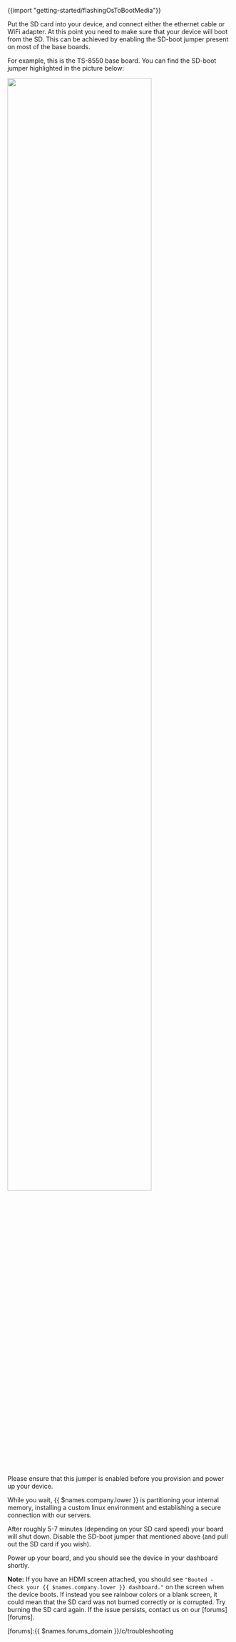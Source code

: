 {{import "getting-started/flashingOsToBootMedia"}}

Put the SD card into your device, and connect either the ethernet cable or WiFi adapter. At this point you need to make sure that your device will boot from the SD. This can be achieved by enabling the SD-boot jumper present on most of the base boards.

For example, this is the TS-8550 base board. You can find the SD-boot jumper highlighted in the picture below:

<img src="/img/ts4900/ts-8550-jumper-location.jpg" width="80%">

Please ensure that this jumper is enabled before you provision and power up your device.

While you wait, {{ $names.company.lower }} is partitioning your internal memory, installing a custom linux environment and establishing a secure connection with our servers.

After roughly 5-7 minutes (depending on your SD card speed) your board will shut down. Disable the SD-boot jumper that mentioned above (and pull out the SD card if you wish).

Power up your board, and you should see the device in your dashboard shortly.

__Note:__ If you have an HDMI screen attached, you should see `"Booted - Check your {{ $names.company.lower }} dashboard."` on the screen when the device boots. If instead you see rainbow colors or a blank screen, it could mean that the SD card was not burned correctly or is corrupted. Try burning the SD card again. If the issue persists, contact us on our [forums][forums].

[forums]:{{ $names.forums_domain }}/c/troubleshooting
